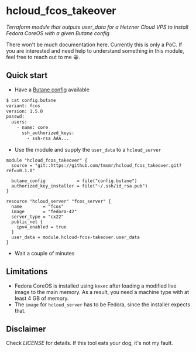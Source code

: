 # hcloud_fcos_takeover
*Terraform module that outputs user_data for a Hetzner Cloud VPS to install Fedora CoreOS with a given Butane config*

There won't be much documentation here. Currently this is only a PoC. If you are interested and need help to understand something in this module, feel free to reach out to me 😀.

## Quick start
- Have a [Butane config](https://coreos.github.io/butane/) available
```bash
$ cat config.butane 
variant: fcos
version: 1.5.0
passwd:
  users:
    - name: core
      ssh_authorized_keys:
        - ssh-rsa AAA...
```
- Use the module and supply the `user_data` to a `hcloud_server`
```hcl
module "hcloud_fcos_takeover" {
  source = "git::https://github.com/tmsmr/hcloud_fcos_takeover.git?ref=v0.1.0"

  butane_config            = file("config.butane")
  authorized_key_installer = file("~/.ssh/id_rsa.pub")
}

resource "hcloud_server" "fcos_server" {
  name        = "fcos"
  image       = "fedora-42"
  server_type = "cx22"
  public_net {
    ipv4_enabled = true
  }
  user_data = module.hcloud-fcos-takeover.user_data
}
```
- Wait a couple of minutes

## Limitations
- Fedora CoreOS is installed using `kexec` after loading a modified live image to the main memory. As a result, you need a machine type with at least 4 GB of memory.
- The `image` for `hcloud_server` has to be Fedora, since the installer expects that.

## Disclaimer
Check *LICENSE* for details. If this tool eats your dog, it's not my fault.
